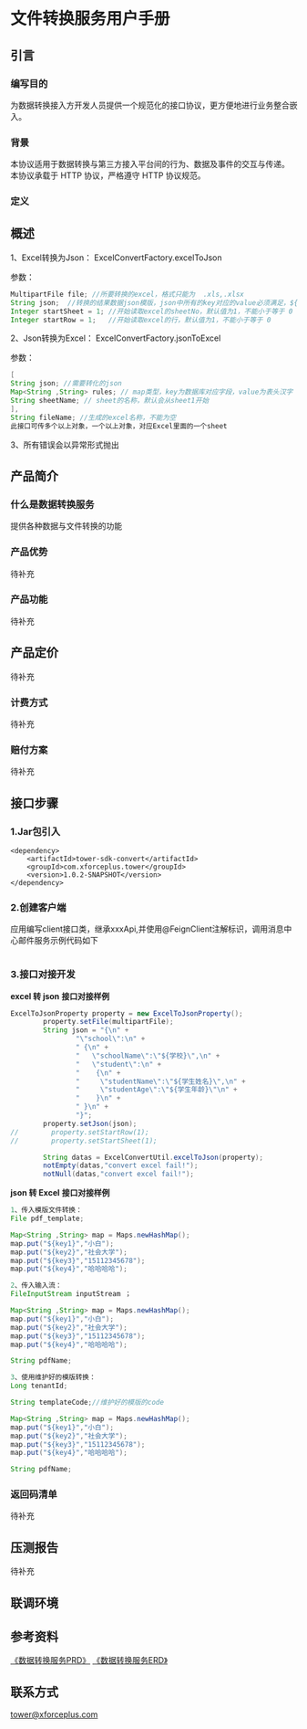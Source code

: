 # 文件转换服务用户手册

## 引言

### 编写目的
为数据转换接入方开发人员提供一个规范化的接口协议，更方便地进行业务整合嵌入。

### 背景

本协议适用于数据转换与第三方接入平台间的行为、数据及事件的交互与传递。 本协议承载于 HTTP 协议，严格遵守 HTTP 协议规范。

### 定义

## 概述
1、Excel转换为Json：
ExcelConvertFactory.excelToJson

参数：
<!--DOCUSAURUS_CODE_TABS-->
<!--Java-->
```java
MultipartFile file; //所要转换的excel，格式只能为  .xls,.xlsx 
String json;  //转换的结果数据json模版，json中所有的key对应的value必须满足，${xxx} 格式，具体样例可见下文样例
Integer startSheet = 1; //开始读取excel的sheetNo，默认值为1，不能小于等于 0
Integer startRow = 1;   //开始读取excel的行，默认值为1，不能小于等于 0
```
<!--END_DOCUSAURUS_CODE_TABS-->

2、Json转换为Excel：
ExcelConvertFactory.jsonToExcel

参数：
<!--DOCUSAURUS_CODE_TABS-->
<!--Java-->
```java
[
String json; //需要转化的json
Map<String ,String> rules; // map类型，key为数据库对应字段，value为表头汉字
String sheetName; // sheet的名称，默认会从sheet1开始
],
String fileName; //生成的excel名称，不能为空
此接口可传多个以上对象，一个以上对象，对应Excel里面的一个sheet
```
<!--END_DOCUSAURUS_CODE_TABS-->

3、所有错误会以异常形式抛出


## 产品简介 

### 什么是数据转换服务
提供各种数据与文件转换的功能

### 产品优势
待补充

### 产品功能
待补充

## 产品定价
待补充


### 计费方式
待补充


### 赔付方案
待补充

## 接口步骤
### 1.Jar包引入

<!--DOCUSAURUS_CODE_TABS-->
<!--pom-->
```pom
<dependency>
	<artifactId>tower-sdk-convert</artifactId>
	<groupId>com.xforceplus.tower</groupId>
	<version>1.0.2-SNAPSHOT</version>
</dependency>
```
<!--END_DOCUSAURUS_CODE_TABS-->

### 2.创建客户端
应用编写client接口类，继承xxxApi,并使用@FeignClient注解标识，调用消息中心邮件服务示例代码如下
<!--DOCUSAURUS_CODE_TABS-->
<!--Java-->
```java

```
<!--END_DOCUSAURUS_CODE_TABS-->

### 3.接口对接开发
**excel 转 json**
**接口对接样例**
<!--DOCUSAURUS_CODE_TABS-->
<!--Java-->
```java
ExcelToJsonProperty property = new ExcelToJsonProperty();
        property.setFile(multipartFile);
        String json = "{\n" +
                "\"school\":\n" +
                " {\n" +
                "   \"schoolName\":\"${学校}\",\n" +
                "   \"student\":\n" +
                "    {\n" +
                "     \"studentName\":\"${学生姓名}\",\n" +
                "     \"studentAge\":\"${学生年龄}\"\n" +
                "    }\n" +
                " }\n" +
                "}";
        property.setJson(json);
//        property.setStartRow(1);
//        property.setStartSheet(1);

        String datas = ExcelConvertUtil.excelToJson(property);
        notEmpty(datas,"convert excel fail!");
        notNull(datas,"convert excel fail!");
```
<!--END_DOCUSAURUS_CODE_TABS-->

**json 转 Excel**
**接口对接样例**
<!--DOCUSAURUS_CODE_TABS-->
<!--Java-->
```java
1、传入模版文件转换：
File pdf_template;

Map<String ,String> map = Maps.newHashMap();
map.put("${key1}","小白");
map.put("${key2}","社会大学");
map.put("${key3}","15112345678");
map.put("${key4}","哈哈哈哈");

2、传入输入流：
FileInputStream inputStream ；

Map<String ,String> map = Maps.newHashMap();
map.put("${key1}","小白");
map.put("${key2}","社会大学");
map.put("${key3}","15112345678");
map.put("${key4}","哈哈哈哈");

String pdfName;

3、使用维护好的模版转换：
Long tenantId;

String templateCode;//维护好的模版的code

Map<String ,String> map = Maps.newHashMap();
map.put("${key1}","小白");
map.put("${key2}","社会大学");
map.put("${key3}","15112345678");
map.put("${key4}","哈哈哈哈");

String pdfName;
```
<!--END_DOCUSAURUS_CODE_TABS-->




### 返回码清单
待补充


## 压测报告

待补充

## 联调环境

## 参考资料
[《数据转换服务PRD》](https://wiki.xforceplus.com/pages/viewpage.action?pageId=33464138)
[《数据转换服务ERD》](https://wiki.xforceplus.com/pages/viewpage.action?pageId=33464138)


## 联系方式
tower@xforceplus.com